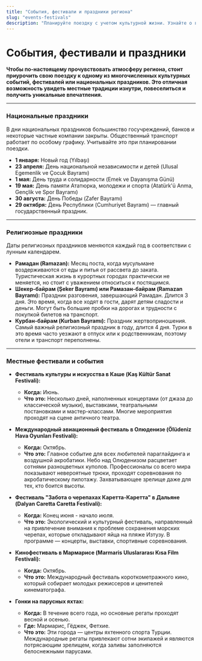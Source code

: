 ```yaml
---
title: "События, фестивали и праздники региона"
slug: "events-festivals"
description: "Планируйте поездку с учетом культурной жизни. Узнайте о главных событиях, музыкальных и кинофестивалях, ярмарках и национальных праздниках Ликийского побережья."
---
```

# События, фестивали и праздники

**Чтобы по-настоящему прочувствовать атмосферу региона, стоит приурочить свою поездку к одному из многочисленных культурных событий, фестивалей или национальных праздников. Это отличная возможность увидеть местные традиции изнутри, повеселиться и получить уникальные впечатления.**

---

### Национальные праздники

В дни национальных праздников большинство госучреждений, банков и некоторые частные компании закрыты. Общественный транспорт работает по особому графику. Учитывайте это при планировании поездки.

-   **1 января:** Новый год (Yılbaşı)
-   **23 апреля:** День национальной независимости и детей (Ulusal Egemenlik ve Çocuk Bayramı)
-   **1 мая:** День труда и солидарности (Emek ve Dayanışma Günü)
-   **19 мая:** День памяти Ататюрка, молодежи и спорта (Atatürk'ü Anma, Gençlik ve Spor Bayramı)
-   **30 августа:** День Победы (Zafer Bayramı)
-   **29 октября:** День Республики (Cumhuriyet Bayramı) — главный государственный праздник.

---

### Религиозные праздники

Даты религиозных праздников меняются каждый год в соответствии с лунным календарем.

-   **Рамадан (Ramazan):** Месяц поста, когда мусульмане воздерживаются от еды и питья от рассвета до заката. Туристическая жизнь в курортных городах практически не меняется, но стоит с уважением относиться к постящимся.
-   **Шекер-байрам (Şeker Bayramı) или Рамазан-байрам (Ramazan Bayramı):** Праздник разговения, завершающий Рамадан. Длится 3 дня. Это время, когда все ходят в гости, дарят детям сладости и деньги. Могут быть большие пробки на дорогах и трудности с покупкой билетов на транспорт.
-   **Курбан-байрам (Kurban Bayramı):** Праздник жертвоприношения. Самый важный религиозный праздник в году, длится 4 дня. Турки в это время часто уезжают в отпуск или к родственникам, поэтому отели и транспорт переполнены.

---

### Местные фестивали и события

-   **Фестиваль культуры и искусства в Каше (Kaş Kültür Sanat Festivali):**
    -   **Когда:** Июнь.
    -   **Что это:** Несколько дней, наполненных концертами (от джаза до классической музыки), выставками, театральными постановками и мастер-классами. Многие мероприятия проходят на сцене античного театра.

-   **Международный авиационный фестиваль в Олюденизе (Ölüdeniz Hava Oyunları Festivali):**
    -   **Когда:** Октябрь.
    -   **Что это:** Главное событие для всех любителей параглайдинга и воздушной акробатики. Небо над Олюденизом расцветает сотнями разноцветных куполов. Профессионалы со всего мира показывают невероятные трюки, проходят соревнования по акробатическому пилотажу. Захватывающее зрелище даже для тех, кто боится высоты.

-   **Фестиваль "Забота о черепахах Каретта-Каретта" в Дальяне (Dalyan Caretta Caretta Festivali):**
    -   **Когда:** Конец июня - начало июля.
    -   **Что это:** Экологический и культурный фестиваль, направленный на привлечение внимания к проблеме сохранения морских черепах, которые откладывают яйца на пляже Изтузу. В программе — концерты, выставки, спортивные соревнования.

-   **Кинофестиваль в Мармарисе (Marmaris Uluslararası Kısa Film Festivali):**
    -   **Когда:** Октябрь.
    -   **Что это:** Международный фестиваль короткометражного кино, который собирает молодых режиссеров и ценителей кинематографа.

-   **Гонки на парусных яхтах:**
    -   **Когда:** В течение всего года, но основные регаты проходят весной и осенью.
    -   **Где:** Мармарис, Гёджек, Фетхие.
    -   **Что это:** Эти города — центры яхтенного спорта Турции. Международные регаты привлекают сотни экипажей и являются потрясающим зрелищем, когда заливы заполняются белоснежными парусами. 